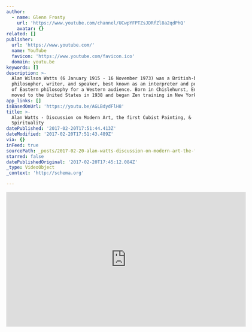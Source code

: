 ```yaml
---
author:
  - name: Glenn Frosty
    url: 'https://www.youtube.com/channel/UCwpYFPTZsJDRfZl8a2qdPhQ'
    avatar: {}
related: []
publisher:
  url: 'https://www.youtube.com/'
  name: YouTube
  favicon: 'https://www.youtube.com/favicon.ico'
  domain: youtu.be
keywords: []
description: >-
  Alan Wilson Watts (6 January 1915 - 16 November 1973) was a British-born
  philosopher, writer, and speaker, best known as an interpreter and populariser
  of Eastern philosophy for a Western audience. Born in Chislehurst, England, he
  moved to the United States in 1938 and began Zen training in New York.
app_links: []
isBasedOnUrl: 'https://youtu.be/AGLBdydFlH8'
title: >-
  Alan Watts - Discussion on Modern Art, the first Cubist Painting, &
  Spirituality
datePublished: '2017-02-20T17:51:44.413Z'
dateModified: '2017-02-20T17:51:43.489Z'
via: {}
inFeed: true
sourcePath: _posts/2017-02-20-alan-watts-discussion-on-modern-art-the-first-cubist-pain.md
starred: false
datePublishedOriginal: '2017-02-20T17:45:12.084Z'
_type: VideoObject
_context: 'http://schema.org'

---
```

<iframe src="https://cdn.embedly.com/widgets/media.html?src=https%3A%2F%2Fwww.youtube.com%2Fembed%2FAGLBdydFlH8%3Ffeature%3Doembed&amp;url=http%3A%2F%2Fwww.youtube.com%2Fwatch%3Fv%3DAGLBdydFlH8&amp;image=https%3A%2F%2Fi.ytimg.com%2Fvi%2FAGLBdydFlH8%2Fhqdefault.jpg&amp;key=b7d04c9b404c499eba89ee7072e1c4f7&amp;type=text%2Fhtml&amp;schema=youtube" width="640" height="360" scrolling="no" frameborder="0" allowfullscreen="" style=""></iframe>
